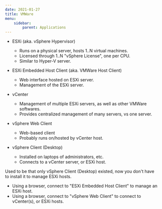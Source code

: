```yaml
---
date: 2021-01-27
title: VMWare
menu:
    sidebar:
        parent: Applications
---
```


- ESXi (aka. vSphere Hypervisor)
    + Runs on a physical server, hosts 1..N virtual machines.
    + Licensed through 1..N "vSphere License", one per CPU.
    + Similar to Hyper-V server.

- ESXi Embedded Host Client (aka. VMWare Host Client)
    + Web interface hosted on ESXi server.
    + Management of the ESXi server.

- vCenter
    + Management of multiple ESXi servers, as well as other VMWare softwares.
    + Provides centralized management of many servers, vs one server.

- vSphere Web Client
    + Web-based client
    + Probably runs on/hosted by vCenter host.

- vSphere Client (Desktop)
    + Installed on laptops of administrators, etc.
    + Connects to a vCenter server, or ESXi host.


Used to be that only vSphere Client (Desktop) existed, now you don't have to install it to manage ESXi hosts.

+ Using a browser, connect to "ESXi Embedded Host Client" to manage an ESXi host.
+ Using a browser, connect to "vSphere Web Client" to connect to vCenter(s), or ESXi hosts.
